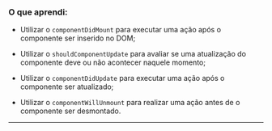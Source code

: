 ### O que aprendi:

- Utilizar o `componentDidMount` para executar uma ação após o componente ser inserido no DOM;

- Utilizar o `shouldComponentUpdate` para avaliar se uma atualização do componente deve ou não acontecer naquele momento;

- Utilizar o `componentDidUpdate` para executar uma ação após o componente ser atualizado;

- Utilizar o `componentWillUnmount` para realizar uma ação antes de o componente ser desmontado.

---
